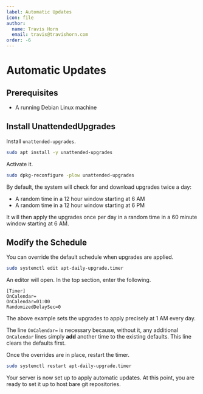 ```yaml
---
label: Automatic Updates
icon: file
author:
  name: Travis Horn
  email: travis@travishorn.com
order: -6
---
```


# Automatic Updates

## Prerequisites

- A running Debian Linux machine

## Install UnattendedUpgrades

Install `unattended-upgrades`.

```sh
sudo apt install -y unattended-upgrades
```

Activate it.

```sh
sudo dpkg-reconfigure -plow unattended-upgrades
```

By default, the system will check for and download upgrades twice a day:

- A random time in a 12 hour window starting at 6 AM
- A random time in a 12 hour window starting at 6 PM

It will then apply the upgrades once per day in a random time in a 60 minute
window starting at 6 AM.

## Modify the Schedule

You can override the default schedule when upgrades are applied.

```sh
sudo systemctl edit apt-daily-upgrade.timer
```

An editor will open. In the top section, enter the following.

```
[Timer]
OnCalendar=
OnCalendar=01:00
RandomizedDelaySec=0
```

The above example sets the upgrades to apply precisely at 1 AM every day.

The line `OnCalendar=` is necessary because, without it, any additional
`OnCalendar` lines simply **add** another time to the existing defaults. This
line clears the defaults first.

Once the overrides are in place, restart the timer.

```sh
sudo systemctl restart apt-daily-upgrade.timer
```

Your server is now set up to apply automatic updates. At this point, you are
ready to set it up to host bare git repositories.
